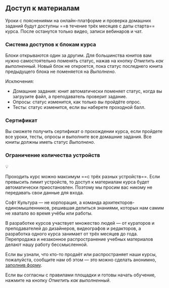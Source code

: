 ## Доступ к материалам 

Уроки с пояснениями на онлайн-платформе и проверка домашних заданий будут доступны ==в течение трёх месяцев с даты старта== курса. После останутся только видео, записи вебинаров и чат.

### Система доступов к блокам курса

Блоки открываются один за другим. Для большинства юнитов вам нужно самостоятельно поменять статус, нажав на кнопку *Отметить как выполненный*. Новый блок не откроется, пока статус последнего юнита предыдущего блока не поменяется на *Выполнено*.

Исключения:

- Домашние задания: юнит автоматически поменяет статус, когда вы загрузите файл, а преподаватель проверит задание.
- Опросы: статус изменится, как только вы пройдёте опрос.
- Тесты: статус изменится, если вы наберете проходной балл.

### Сертификат

Вы сможете получить сертификат о прохождении курса, если пройдете все уроки, тесты, опросы и выполните все домашние задания. Все юниты должны иметь статус *Выполнено*.

### Ограничение количества устройств

💡

Проходить курс можно максимум ==с трёх разных устройств==. Если превысить лимит устройств, то доступ к материалам курса будет автоматически приостановлен. Поэтому мы просим вас никому не передавать свои данные для входа.

Софт Культура — не корпорация, а команда архитекторов-единомышленников, решившая делиться знаниями, которых нам самим не хватало во время учёбы или работы.

В разработке курсов участвует множество людей — от кураторов и преподавателей до дизайнеров, видеографов и редакторов, а разработка одного курса занимает от трёх месяцев до года. Перепродажа и незаконное распространение учебных материалов делают нашу работу бессмысленной.

Если вы узнали, что кто-то продаёт или распространяет наши курсы, пожалуйста, сообщите нам об этом — это можно сделать анонимно, [заполнив форму](https://airtable.com/shriAPzfjHVQuyisF).

Если вы согласны с правилами площадки и готовы начать обучение, нажмите на кнопку *Отметить как выполненный*.